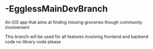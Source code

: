 # -EgglessMainDevBranch
An iOS app that aims at finding missing groceries though community involvement 

This branch will be used for all features involving frontend and backend code no library code please
